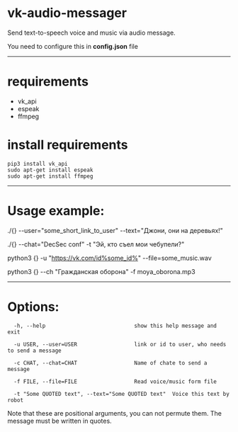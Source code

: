 # vk-audio-messager
Send text-to-speech voice and music via audio message.

You need to configure this in **config.json** file
***
requirements
=====================

* vk_api
* espeak
* ffmpeg

install requirements
=====================
```
pip3 install vk_api
sudo apt-get install espeak
sudo apt-get install ffmpeg
```
***
Usage example:
=====================

./{} --user="some_short_link_to_user" --text="Джони, они на деревьях!"

./{} --chat="DecSec conf" -t "Эй, кто съел мои чебупели?"

python3 {} -u "https://vk.com/id%some_id%" --file=some_music.wav

python3 {} --ch "Гражданская оборона" -f moya_oborona.mp3

***
Options:
=====================
```
  -h, --help            				show this help message and exit

  -u USER, --user=USER  				link or id to user, who needs to send a message

  -c CHAT, --chat=CHAT					Name of chate to send a message

  -f FILE, --file=FILE 					Read voice/music form file

  -t "Some QUOTED text", --text="Some QUOTED text" 	Voice this text by robot
```
Note that these are positional arguments, you can not permute them. 
The message must be written in quotes.
